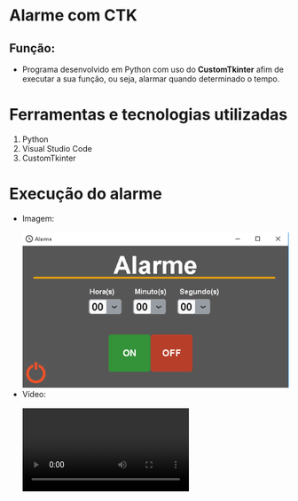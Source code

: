 # Alarme com CTK

## Função:
* Programa desenvolvido em Python com uso do <b>CustomTkinter</b> afim de executar a sua função, ou seja, alarmar quando determinado o tempo.

# Ferramentas e tecnologias utilizadas
1. Python
2. Visual Studio Code
3. CustomTkinter
   
# Execução do alarme
* Imagem: <br> <br> <img src= ./img/tela.png>
* Vídeo: <br> <br> <video src=./img/video.mkv>
